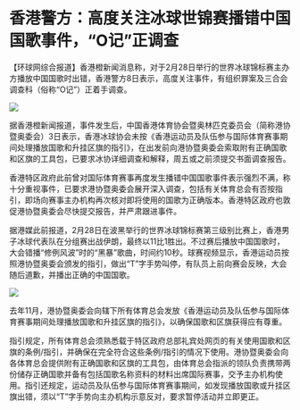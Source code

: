 # 香港警方：高度关注冰球世锦赛播错中国国歌事件，“O记”正调查

【环球网综合报道】香港橙新闻消息称，对于2月28日举行的世界冰球锦标赛主办方播放中国国歌时出错，香港警方8日表示，高度关注事件，有组织罪案及三合会调查科（俗称“O记”）正着手调查。

![](https://inews.gtimg.com/om_bt/OyLxekWopBzB4Jr5uSGihMpkLK_9JmXyrMIC8XhyG51YMAA/1000)

据香港橙新闻报道，事件发生后，中国香港体育协会暨奥林匹克委员会（简称港协暨奥委会）3日表示，香港冰球协会未按《香港运动员及队伍参与国际体育赛事期间处理播放国歌和升挂区旗的指引》，在出发前向港协暨奥委会索取附有正确国歌和区旗的工具包，已要求冰协详细调查和解释，周五或之前须提交书面调查报告。

香港特区政府此前曾对国际体育赛事再度发生播错中国国歌事件表示强烈不满，称十分重视事件，已要求港协暨奥委会展开深入调查，包括有关体育总会有否按指引，即场向赛事主办机构再次核对即将使用的国歌为正确版本。香港特区政府也敦促港协暨奥委会尽快提交报告，并严肃跟进事件。

据港媒此前报道，2月28日在波黑举行的世界冰球锦标赛第三级别比赛上，香港男子冰球代表队在分组赛出战伊朗，最终以11比1胜出。不过赛后播放中国国歌时，大会错播“修例风波”时的“黑暴”歌曲，时间约10秒。球赛视频显示，香港运动员按照港协暨奥委会颁发的指引，做出“T”字手势叫停，有队员上前向赛会反映，大会随后道歉，并播出正确的中国国歌。

![](https://inews.gtimg.com/om_bt/OEieyPx5mz6DDNK0PQDvwLbRM8mnP64-PB9-oFnhYrH9MAA/1000)

去年11月，港协暨奥委会向辖下所有体育总会发放《香港运动员及队伍参与国际体育赛事期间处理播放国歌和升挂区旗的指引》，以确保国歌和区旗获得应有尊重。

指引规定，所有体育总会须熟悉载于特区政府总部礼宾处网页的有关使用国歌和区旗的条例/指引，并确保在完全符合这些条例/指引的情况下使用。港协暨奥委会向各体育总会提供附有正确国歌和区旗的工具包，由体育总会指派的领队负责携带两份储存正确国歌并备有包括国歌名称资料的材料出席国际赛事，交予主办机构使用。指引还规定，运动员及队伍参与国际体育赛事期间，如发现播放国歌或升挂区旗出错，须以“T”字手势向主办机构示意反对，要求暂停活动并立即更正。

